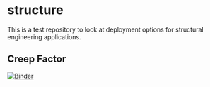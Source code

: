 # structure

This is a test repository to look at deployment options for structural engineering applications.

## Creep Factor

[![Binder](https://mybinder.org/badge_logo.svg)](https://mybinder.org/v2/gh/boomorangutango/structure/main?urlpath=voila%2Frender%2Fcreep_factor_3.ipynb)
